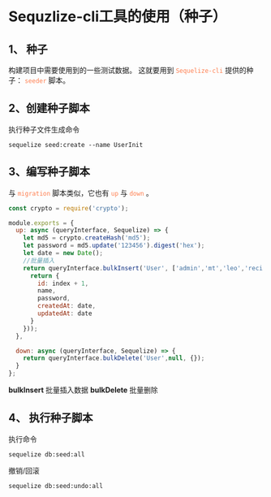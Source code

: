 # Sequzlize-cli工具的使用（种子）

## 1、 种子
构建项目中需要使用到的一些测试数据。
这就要用到 <font color=#FF7F50>`Sequelize-cli`</font> 提供的种子：  <font color=#FF7F50>`seeder`</font> 脚本。

## 2、创建种子脚本
执行种子文件生成命令
```shell
sequelize seed:create --name UserInit
```

## 3、编写种子脚本
与 <font color=#FF7F50>`migration`</font> 脚本类似，它也有 <font color=#FF7F50>`up`</font> 与 <font color=#FF7F50>`down`</font> 。
```js
const crypto = require('crypto');

module.exports = {
  up: async (queryInterface, Sequelize) => {
    let md5 = crypto.createHash('md5');
    let password = md5.update('123456').digest('hex');
    let date = new Date();
    //批量插入
    return queryInterface.bulkInsert('User', ['admin','mt','leo','reci'].map((name,index) => {
      return {
        id: index + 1,
        name,
        password,
        createdAt: date,
        updatedAt: date
      }
    }));
  },

  down: async (queryInterface, Sequelize) => {
    return queryInterface.bulkDelete('User',null, {});
  }
};
```
**bulkInsert**
批量插入数据
**bulkDelete**
批量删除

## 4、 执行种子脚本
执行命令
```shell
sequelize db:seed:all
```
撤销/回滚
```shell
sequelize db:seed:undo:all
```

